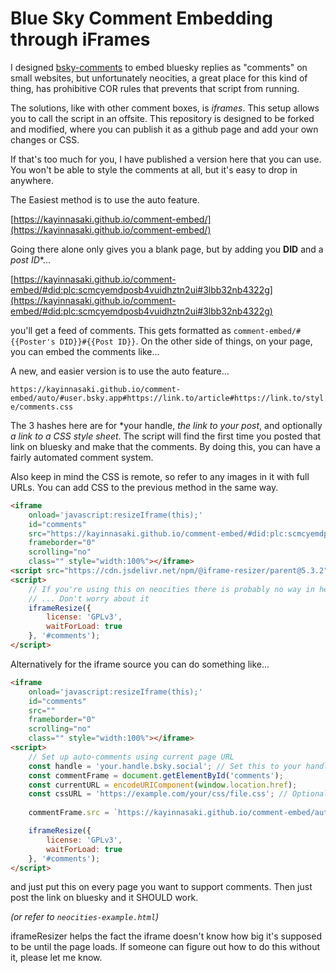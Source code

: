 # Blue Sky Comment Embedding through iFrames

I designed [bsky-comments](https://github.com/Kayinnasaki/bsky-comments) to embed bluesky replies as "comments" on small websites,
but unfortunately neocities, a great place for this kind of thing, has prohibitive COR rules that prevents that script from running.

The solutions, like with other comment boxes, is *iframes*. This setup allows you to call the script in an offsite. This repository is designed
to be forked and modified, where you can publish it as a github page and add your own changes or CSS.

If that's too much for you, I have published a version here that you can use. You won't be able to style the comments at all, but it's easy to drop in anywhere.

The Easiest method is to use the auto feature.


[https://kayinnasaki.github.io/comment-embed/](https://kayinnasaki.github.io/comment-embed/)

Going there alone only gives you a blank page, but by adding you **DID** and a *post ID**...

[https://kayinnasaki.github.io/comment-embed/#did:plc:scmcyemdposb4vuidhztn2ui#3lbb32nb4322g](https://kayinnasaki.github.io/comment-embed/#did:plc:scmcyemdposb4vuidhztn2ui#3lbb32nb4322g)

you'll get a feed of comments. This gets formatted as `comment-embed/#{{Poster's DID}}#{{Post ID}}`. On the other side of things, on your page, you can embed the comments like...

A new, and easier version is to use the auto feature...

`https://kayinnasaki.github.io/comment-embed/auto/#user.bsky.app#https://link.to/article#https://link.to/style/comments.css`

The 3 hashes here are for *your handle, *the link to your post*, and optionally *a link to a CSS style sheet*. The script will find the first time you posted that link on bluesky and make that the comments. By doing this, you can have a fairly automated comment system.

Also keep in mind the CSS is remote, so refer to any images in it with full URLs. You can add CSS to the previous method in the same way.

```html
<iframe
    onload='javascript:resizeIframe(this);'
    id="comments"
    src="https://kayinnasaki.github.io/comment-embed/#did:plc:scmcyemdposb4vuidhztn2ui#3lbb32nb4322g"
    frameborder="0"
    scrolling="no"
    class="" style="width:100%"></iframe>
<script src="https://cdn.jsdelivr.net/npm/@iframe-resizer/parent@5.3.2"></script>
<script>
    // If you're using this on neocities there is probably no way in hell you're commercial so you should be allowed to use this
    // ... Don't worry about it
    iframeResize({
        license: 'GPLv3',
        waitForLoad: true
    }, '#comments');
</script>
```

Alternatively for the iframe source you can do something like...

```html
<iframe
    onload='javascript:resizeIframe(this);'
    id="comments"
    src=""
    frameborder="0"
    scrolling="no"
    class="" style="width:100%"></iframe>
<script>
    // Set up auto-comments using current page URL
    const handle = 'your.handle.bsky.social'; // Set this to your handle
    const commentFrame = document.getElementById('comments');
    const currentURL = encodeURIComponent(window.location.href);
    const cssURL = 'https://example.com/your/css/file.css'; // Optional: your CSS URL
    
    commentFrame.src = `https://kayinnasaki.github.io/comment-embed/auto/#${handle}#${currentURL}${cssURL ? '#' + cssURL : ''}`;

    iframeResize({
        license: 'GPLv3',
        waitForLoad: true
    }, '#comments');
</script>
```

and just put this on every page you want to support comments. Then just post the link on bluesky and it SHOULD work.

*(or refer to `neocities-example.html`)*

iframeResizer helps the fact the iframe doesn't know how big it's supposed to be until the page loads. If someone can figure out how to do this without it, please let me know.
